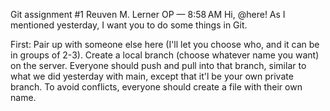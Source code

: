 Git assignment #1
Reuven M. Lerner
OP
 — 8:58 AM
Hi, @here! As I mentioned yesterday, I want you to do some things in Git.

First: Pair up with someone else here (I'll let you choose who, and it can be in groups of 2-3). Create a local branch (choose whatever name you want) on the server. Everyone should push and pull into that branch, similar to what we did yesterday with main, except that it'l be your own private branch. To avoid conflicts, everyone should create a file with their own name.
